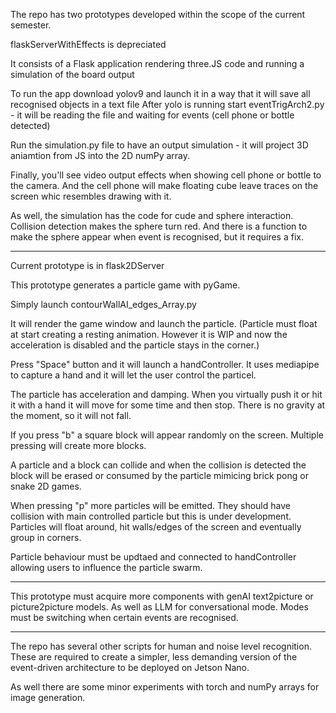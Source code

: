 The repo has two prototypes developed within the scope of the current semester. 

flaskServerWithEffects is depreciated

It consists of a Flask application rendering three.JS code and running a simulation of the board output 

To run the app download yolov9 and launch it in a way that it will save all recognised objects in a text file 
After yolo is running start eventTrigArch2.py - it will be reading the file and waiting for events (cell phone or bottle detected)

Run the simulation.py file to have an output simulation - it will project 3D aniamtion from JS into the 2D numPy array. 

Finally, you'll see video output effects when showing cell phone or bottle to the camera. 
And the cell phone will make floating cube leave traces on the screen whic resembles drawing with it. 

As well, the simulation has the code for cude and sphere interaction. Collision detection makes the sphere turn red. 
And there is a function to make the sphere appear when event is recognised, but it requires a fix. 

---

Current prototype is in flask2DServer 

This prototype generates a particle game with pyGame. 

Simply launch contourWallAI_edges_Array.py 

It will render the game window and launch the particle. (Particle must float at start creating a resting animation. However it is WIP and now the acceleration is disabled and the particle stays in the corner.)

Press "Space" button and it will launch a handController. 
It uses mediapipe to capture a hand and it will let the user control the particel. 

The particle has acceleration and damping. When you virtually push it or hit it with a hand it will move for some time and then stop. 
There is no gravity at the moment, so it will not fall. 

If you press "b" a square block will appear randomly on the screen. 
Multiple pressing will create more blocks. 

A particle and a block can collide and when the collision is detected the block will be erased or consumed by the particle mimicing brick pong or snake 2D games. 

When pressing "p" more particles will be emitted. They should have collision with main controlled particle but this is under development. 
Particles will float around, hit walls/edges of the screen and eventually group in corners. 

Particle behaviour must be updtaed and connected to handController allowing users to influence the particle swarm. 

---

This prototype must acquire more components with genAI text2picture or picture2picture models. As well as LLM for conversational mode. 
Modes must be switching when certain events are recognised. 

---

The repo has several other scripts for human and noise level recognition. These are required to create a simpler, less demanding version of the event-driven architecture to be deployed on Jetson Nano. 

As well there are some minor experiments with torch and numPy arrays for image generation. 
